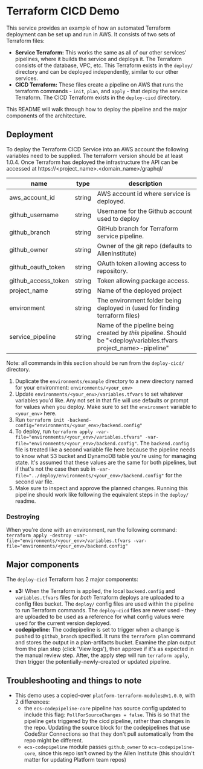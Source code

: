 # Terraform CICD Demo

This service provides an example of how an automated Terraform deployment can be set up and run in AWS. It consists of two sets of Terraform files:

- **Service Terraform:** This works the same as all of our other services' pipelines, where it builds the service and deploys it. The Terraform consists of the database, VPC, etc. This Terraform exists in the `deploy/` directory and can be deployed independently, similar to our other services.
- **CICD Terraform:** These files create a pipeline on AWS that runs the terraform commands - `init`, `plan`, and `apply` - that deploy the service Terraform. The CICD Terraform exists in the `deploy-cicd` directory.

This README will walk through how to deploy the pipeline and the major components of the architecture.

## Deployment

To deploy the Terraform CICD Service into an AWS account the following variables need to be supplied.  The terraform version should be at least 1.0.4. Once Terraform has deployed the infrastructure the API can be accessed at https://<project_name>.<domain_name>/graphql/

| name | type | description |
| --- | --- | --- |
| aws_account_id | string | AWS account id where service is deployed. |
| github_username | string | Username for the Github account used to deploy |
| github_branch | string | GitHub branch for Terraform service pipeline. |
| github_owner | string | Owner of the git repo (defaults to AllenInstitute) |
| github_oauth_token | string | OAuth token allowing access to repository. |
| github_access_token | string | Token allowing package access. |
| project_name | string | Name of the deployed project |
| environment | string | The environment folder being deployed in (used for finding terraform files) |
| service_pipeline | string | Name of the pipeline being created by *this* pipeline. Should be "<deploy/variables.tfvars project_name>-pipeline" |


Note: all commands in this section should be run from the `deploy-cicd/` directory.

1. Duplicate the `environments/example` directory to a new directory named for your environment: `environments/<your_env>`
1. Update `environments/<your_env>/variables.tfvars` to set whatever variables you'd like. Any not set in that file will use defaults or prompt for values when you deploy. Make sure to set the `environment` variable to `<your_env>` here.
1. Run `terraform init -backend-config="environments/<your_env>/backend.config"`
1. To deploy, run `terraform apply -var-file="environments/<your_env>/variables.tfvars" -var-file="environments/<your_env>/backend.config"`. The `backend.config` file is treated like a second variable file here because the pipeline needs to know what S3 bucket and DynamoDB table you're using for managing state. It's assumed that these values are the same for both pipelines, but if that's not the case then sub in `-var-file="../deploy/environments/<your_env>/backend.config"` for the second var file.
1. Make sure to inspect and approve the planned changes. Running this pipeline should work like following the equivalent steps in the `deploy/` readme.


### Destroying

When you're done with an environment, run the following command: `terraform apply -destroy -var-file="environments/<your_env>/variables.tfvars -var-file="environments/<your_env>/backend.config"`


## Major components

The `deploy-cicd` Terraform has 2 major components:

- **s3:** When the Terraform is applied, the local `backend.config` and `variables.tfvars` files for *both* Terraform deploys are uploaded to a config files bucket. The `deploy/` config files are used within the pipeline to run Terraform commands. The `deploy-cicd` files are never used - they are uploaded to be used as a reference for what config values were used for the current version deployed.
- **codepipeline:** The codepipeline is set to trigger when a change is pushed to `github_branch` specified. It runs the `terraform plan` command and stores the output in a plan-artifacts bucket. Examine the plan output from the plan step (click 'View logs'), then approve if it's as expected in the manual review step. After, the apply step will run `terraform apply`, then trigger the potentially-newly-created or updated pipeline.


## Troubleshooting and things to note

- This demo uses a copied-over `platform-terraform-modules@v1.0.0`, with 2 differences:
  - the `ecs-codepipeline-core` pipeline has source config updated to include this flag: `PollForSourceChanges = false`. This is so that the pipeline gets triggered by the cicd pipeline, rather than changes in the repo. Updating the source block for the codepipelines that use CodeStar Connections so that they don't pull automatically from the repo might be different.
  - `ecs-codepipeline` module passes `github_owner` to `ecs-codepipeline-core`, since this repo isn't owned by the Allen Institute (this shouldn't matter for updating Platform team repos)



